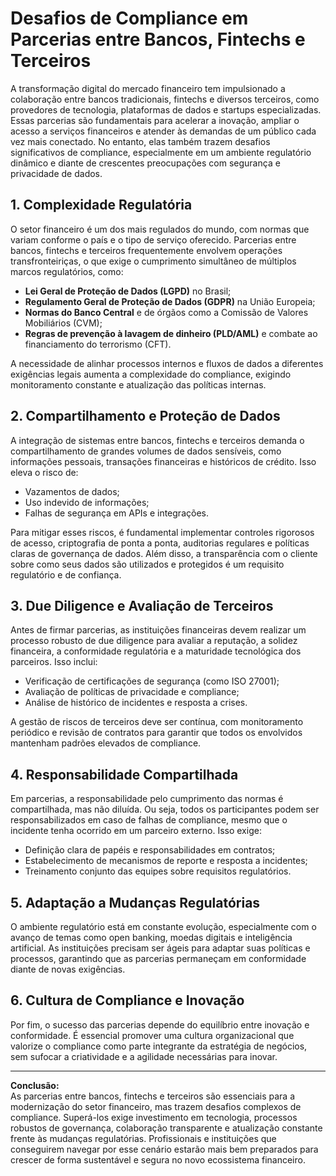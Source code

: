 # Desafios de Compliance em Parcerias entre Bancos, Fintechs e Terceiros

A transformação digital do mercado financeiro tem impulsionado a colaboração entre bancos tradicionais, fintechs e diversos terceiros, como provedores de tecnologia, plataformas de dados e startups especializadas. Essas parcerias são fundamentais para acelerar a inovação, ampliar o acesso a serviços financeiros e atender às demandas de um público cada vez mais conectado. No entanto, elas também trazem desafios significativos de compliance, especialmente em um ambiente regulatório dinâmico e diante de crescentes preocupações com segurança e privacidade de dados.

## 1. Complexidade Regulatória

O setor financeiro é um dos mais regulados do mundo, com normas que variam conforme o país e o tipo de serviço oferecido. Parcerias entre bancos, fintechs e terceiros frequentemente envolvem operações transfronteiriças, o que exige o cumprimento simultâneo de múltiplos marcos regulatórios, como:

- **Lei Geral de Proteção de Dados (LGPD)** no Brasil;
- **Regulamento Geral de Proteção de Dados (GDPR)** na União Europeia;
- **Normas do Banco Central** e de órgãos como a Comissão de Valores Mobiliários (CVM);
- **Regras de prevenção à lavagem de dinheiro (PLD/AML)** e combate ao financiamento do terrorismo (CFT).

A necessidade de alinhar processos internos e fluxos de dados a diferentes exigências legais aumenta a complexidade do compliance, exigindo monitoramento constante e atualização das políticas internas.

## 2. Compartilhamento e Proteção de Dados

A integração de sistemas entre bancos, fintechs e terceiros demanda o compartilhamento de grandes volumes de dados sensíveis, como informações pessoais, transações financeiras e históricos de crédito. Isso eleva o risco de:

- Vazamentos de dados;
- Uso indevido de informações;
- Falhas de segurança em APIs e integrações.

Para mitigar esses riscos, é fundamental implementar controles rigorosos de acesso, criptografia de ponta a ponta, auditorias regulares e políticas claras de governança de dados. Além disso, a transparência com o cliente sobre como seus dados são utilizados e protegidos é um requisito regulatório e de confiança.

## 3. Due Diligence e Avaliação de Terceiros

Antes de firmar parcerias, as instituições financeiras devem realizar um processo robusto de due diligence para avaliar a reputação, a solidez financeira, a conformidade regulatória e a maturidade tecnológica dos parceiros. Isso inclui:

- Verificação de certificações de segurança (como ISO 27001);
- Avaliação de políticas de privacidade e compliance;
- Análise de histórico de incidentes e resposta a crises.

A gestão de riscos de terceiros deve ser contínua, com monitoramento periódico e revisão de contratos para garantir que todos os envolvidos mantenham padrões elevados de compliance.

## 4. Responsabilidade Compartilhada

Em parcerias, a responsabilidade pelo cumprimento das normas é compartilhada, mas não diluída. Ou seja, todos os participantes podem ser responsabilizados em caso de falhas de compliance, mesmo que o incidente tenha ocorrido em um parceiro externo. Isso exige:

- Definição clara de papéis e responsabilidades em contratos;
- Estabelecimento de mecanismos de reporte e resposta a incidentes;
- Treinamento conjunto das equipes sobre requisitos regulatórios.

## 5. Adaptação a Mudanças Regulatórias

O ambiente regulatório está em constante evolução, especialmente com o avanço de temas como open banking, moedas digitais e inteligência artificial. As instituições precisam ser ágeis para adaptar suas políticas e processos, garantindo que as parcerias permaneçam em conformidade diante de novas exigências.

## 6. Cultura de Compliance e Inovação

Por fim, o sucesso das parcerias depende do equilíbrio entre inovação e conformidade. É essencial promover uma cultura organizacional que valorize o compliance como parte integrante da estratégia de negócios, sem sufocar a criatividade e a agilidade necessárias para inovar.

---

**Conclusão:**  
As parcerias entre bancos, fintechs e terceiros são essenciais para a modernização do setor financeiro, mas trazem desafios complexos de compliance. Superá-los exige investimento em tecnologia, processos robustos de governança, colaboração transparente e atualização constante frente às mudanças regulatórias. Profissionais e instituições que conseguirem navegar por esse cenário estarão mais bem preparados para crescer de forma sustentável e segura no novo ecossistema financeiro.